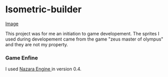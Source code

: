 # Isometric-builder

[Image](demo.png)

This project was for me an initiation to game developement. 
The sprites I used during developement came from the game "zeus master of olympus" and they are not my property.

### Game Enfine

I used [Nazara Engine ](https://github.com/DigitalPulseSoftware/NazaraEngine) in version 0.4.